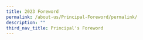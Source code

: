 ```yaml
---
title: 2023 Foreword
permalink: /about-us/Principal-Foreword/permalink/
description: ""
third_nav_title: Principal's Foreword
---
```

